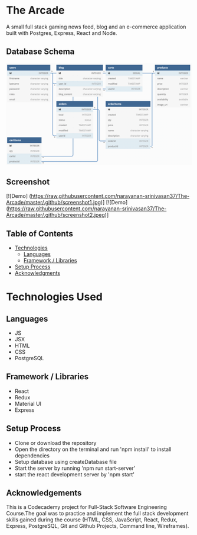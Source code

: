 # The Arcade
A small full stack gaming news feed, blog and an e-commerce application built with Postgres, Express, React and Node.

## Database Schema
[![ERD](https://raw.githubusercontent.com/narayanan-srinivasan37/The-Arcade/master/.github/images/db_schema.png)](https://dbdiagram.io/d/625183312514c97903fe36c8)

## Screenshot
[![Demo] (https://raw.githubusercontent.com/narayanan-srinivasan37/The-Arcade/master/.github/screenshot1.jpg)]
[![Demo] (https://raw.githubusercontent.com/narayanan-srinivasan37/The-Arcade/master/.github/screenshot2.jpeg)]

## Table of Contents
* [Technologies](#technologies)
  * [Languages](#technologies)
  * [Framework / Libraries](#Framework-/-Libraries)
* [Setup Process](#setup-process)
* [Acknowledgments](#acknowledgements)


# Technologies Used

## Languages
* JS
* JSX
* HTML
* CSS
* PostgreSQL

## Framework / Libraries
* React
* Redux
* Material UI
* Express

## Setup Process
* Clone or download the repository
* Open the directory on the terminal  and run 'npm install' to install dependencies
* Setup database using createDatabase file
* Start the server by running 'npm run start-server'
* start the react development server by 'npm start'

## Acknowledgements

This is a Codecademy project for Full-Stack Software Engineering Course.The goal was to practice and implement the full stack development skills gained during the course (HTML, CSS, JavaScript, React, Redux, Express, PostgreSQL, Git and Github Projects, Command line, Wireframes).